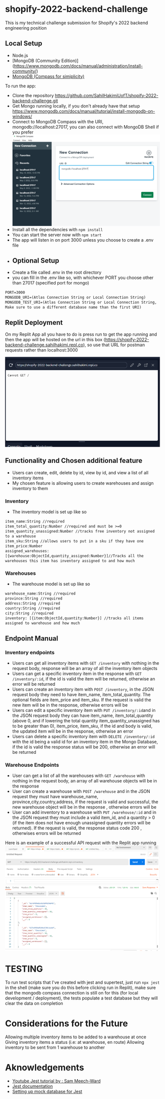 # shopify-2022-backend-challenge

This is my technical challenge submission for Shopify's 2022 backend engineering position

## Local Setup

- Node.js
- [MongoDB (Community Edition)] (https://www.mongodb.com/docs/manual/administration/install-community/)
- [MongoDB (Compass for simiplicity)](https://www.mongodb.com/try/download/compass)

To run the app:

- Clone the repository https://github.com/SahilHakimiUofT/shopify-2022-backend-challenge.git
- Get Mongo running locally, if you don't already have that setup https://www.mongodb.com/docs/manual/tutorial/install-mongodb-on-windows/
- Connect to MongoDB Compass with the URI, mongodb://localhost:27017, you can also connect with MongoDB Shell if you prefer
  ![Image](readme_images/mongo_connection.PNG)
- Install all the dependencies with `npm install`
- You can start the server now with `npm start`
- The app will listen in on port 3000 unless you choose to create a .env file
- ## Optional Setup
- Create a file called .env in the root directory
- you can fill in the .env like so, with whichever PORT you choose other than 27017 (specified port for mongo)

```
PORT=3000
MONGODB_URI=(Atlas Connection String or Local Connection String)
MONGODB_TEST_URI=(Atlas Connection String or Local Connection String, Make sure to use a different database name than the first URI)
```

## Replit Deployment

On my Replit App all you have to do is press run to get the app running and then
the app will be hosted on the url in this box (https://shopify-2022-backend-challenge.sahilhakimi.repl.co), so use that URL for postman requests rather than localhost:3000

![Image](readme_images/replit_app.PNG)

## Functionality and Chosen additional feature

- Users can create, edit, delete by id, view by id, and view a list of all inventory items
- My chosen feature is allowing users to create warehouses and assign inventory to them

### Inventory

- The inventory model is set up like so

```
item_name:String //required
item_total_quantity:Number //required and must be >=0
item_quantity_unassigned:Number //tracks free inventory not assigned to a warehouse
item_sku:String //allows users to put in a sku if they have one
item_price:Number
assigned_warehouses:[{warehouse:ObjectId,quantity_assigned:Number}]//Tracks all the warehouses this item has inventory assigned to and how much
```

### Warehouses

- The warehouse model is set up like so

```
warehouse_name:String //required
province:String //required
address:String //required
country:String //required
city:String //required
inventory: [{item:ObjectId,quantity:Number}] //tracks all items assigned to warehouse and how much
```

## Endpoint Manual

### Inventory endpoints

- Users can get all inventory items with `GET /inventory` with nothing in the request body, response will be an array of all the inventory item objects
- Users can get a specific inventory item in the response with `GET /inventory/:id`, if the id is valid the item will be returned, otherwise an error will be returned
- Users can create an inventory item with `POST /inventory`, in the JSON request body they need to have item_name, item_total_quantity. The optional fields are item_price and item_sku. If the request is valid the new item will be in the response, otherwise errors will be
- Users can edit a specific inventory item with `PUT /inventory/:id`and in the JSON request body they can have item_name, item_total_quantity (above 0, and if lowering the total quantity item_quantity_unassigned has to be greater than 0), item_price, item_sku, if the id and body is valid, the updated item will be in the response, otherwise an error
- Users can delete a specific inventory item with `DELETE /inventory/:id` with the id being a valid id for an inventory item in the Mongo Database, if the id is valid the response status will be 200, otherwise an error will be returned

### Warehouse Endpoints

- User can get a list of all the warehouses with `GET /warehouse` with nothing in the request body, an array of all warehouse objects will be in the response
- User can create a warehouse with `POST /warehouse` and in the JSON request they must have warehouse_name, province,city,country,address, if the request is valid and successful, the new warehouse object will be in the response , otherwise errors will be
- User can add inventory to a warehouse with `PUT /warehouse/:id` and in the JSON request they must include a valid item_id, and a quantity > 0 (if the item does not have enough unassigned quantity errors will be returned). If the request is valid, the response status code 200 , otherwises errors will be returned

Here is an example of a successful API request with the Replit app running
![Image](readme_images/replit_api_request.PNG)

# TESTING

To run test scripts that I've created with jest and supertest, just run `npx jest` in the shell (make sure you do this before clicking run in Replit), make sure that the mongodb compass connection is still on for this (for local development / deployment), the tests populate a test database but they will clear the data on completion

# Considerations for the Future

Allowing multiple inventory items to be added to a warehouse at once
Giving inventory items a status (i.e: at warehouse, en route)
Allowing inventory to be sent from 1 warehouse to another

# Aknowledgements

- [Youtube Jest tutorial by : Sam Meech-Ward](https://www.youtube.com/watch?v=FKnzS_icp20)
- [Jest documentation](https://jestjs.io/docs/)
- [Setting up mock database for Jest](https://zellwk.com/blog/jest-and-mongoose/)
